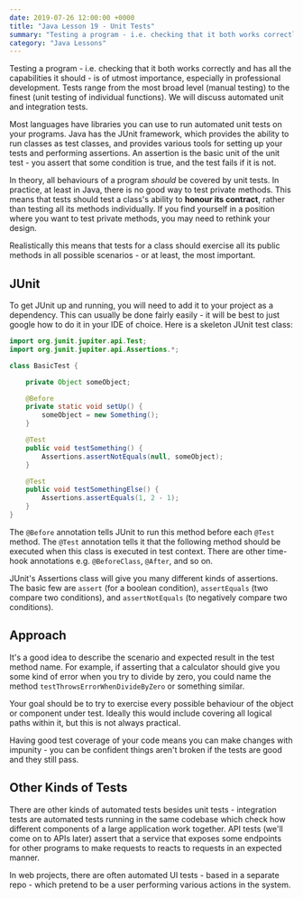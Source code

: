 ```yaml
---
date: 2019-07-26 12:00:00 +0000
title: "Java Lesson 19 - Unit Tests"
summary: "Testing a program - i.e. checking that it both works correctly and has all the capabilities it should - is of utmost importance, especially in professional development. Tests range from the most broad level (manual testing) to the finest (unit testing of individual functions). We will discuss automated unit and integration tests."
category: "Java Lessons"
---
```


Testing a program - i.e. checking that it both works correctly and has all the capabilities it should - is of utmost importance, especially in professional development. Tests range from the most broad level (manual testing) to the finest (unit testing of individual functions). We will discuss automated unit and integration tests.

Most languages have libraries you can use to run automated unit tests on your programs. Java has the JUnit framework, which provides the ability to run classes as test classes, and provides various tools for setting up your tests and performing assertions. An assertion is the basic unit of the unit test - you assert that some condition is true, and the test fails if it is not.

In theory, all behaviours of a program *should* be covered by unit tests. In practice, at least in Java, there is no good way to test private methods. This means that tests should test a class's ability to **honour its contract**, rather than testing all its methods individually. If you find yourself in a position where you want to test private methods, you may need to rethink your design.

Realistically this means that tests for a class should exercise all its public methods in all possible scenarios - or at least, the most important.

## JUnit

To get JUnit up and running, you will need to add it to your project as a dependency. This can usually be done fairly easily - it will be best to just google how to do it in your IDE of choice. Here is a skeleton JUnit test class:

```java
import org.junit.jupiter.api.Test;
import org.junit.jupiter.api.Assertions.*;

class BasicTest {

    private Object someObject;

    @Before
    private static void setUp() {
        someObject = new Something();
    }

    @Test
    public void testSomething() {
        Assertions.assertNotEquals(null, someObject);
    }

    @Test
    public void testSomethingElse() {
        Assertions.assertEquals(1, 2 - 1);
    }
}
```

The `@Before` annotation tells JUnit to run this method before each `@Test` method. The `@Test` annotation tells it that the following method should be executed when this class is executed in test context. There are other time-hook annotations e.g. `@BeforeClass`, `@After`, and so on.

JUnit's Assertions class will give you many different kinds of assertions. The basic few are `assert` (for a boolean condition), `assertEquals` (two compare two conditions), and `assertNotEquals` (to negatively compare two conditions).

## Approach

It's a good idea to describe the scenario and expected result in the test method name. For example, if asserting that a calculator should give you some kind of error when you try to divide by zero, you could name the method `testThrowsErrorWhenDivideByZero` or something similar.

Your goal should be to try to exercise every possible behaviour of the object or component under test. Ideally this would include covering all logical paths within it, but this is not always practical.

Having good test coverage of your code means you can make changes with impunity - you can be confident things aren't broken if the tests are good and they still pass.

## Other Kinds of Tests

There are other kinds of automated tests besides unit tests - integration tests are automated tests running in the same codebase which check how different components of a large application work together. API tests (we'll come on to APIs later) assert that a service that exposes some endpoints for other programs to make requests to reacts to requests in an expected manner.

In web projects, there are often automated UI tests - based in a separate repo - which pretend to be a user performing various actions in the system.
